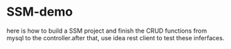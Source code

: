 # SSM-demo
here is how to build a SSM project and finish the CRUD functions from mysql to the controller.after that, use idea rest client to test
these inferfaces.
